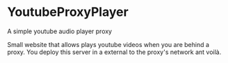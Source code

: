# YoutubeProxyPlayer
A simple youtube audio player proxy

Small website that allows plays youtube videos when you are behind a proxy. 
You deploy this server in a external to the proxy's network ant voilà. 
